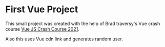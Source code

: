 # First Vue Project

This small project was created with the help of Brad traversy's Vue crash course [Vue JS Crash Course 2021](https://www.youtube.com/watch?v=qZXt1Aom3Cs).

Also this uses Vue cdn link and generates random user.
